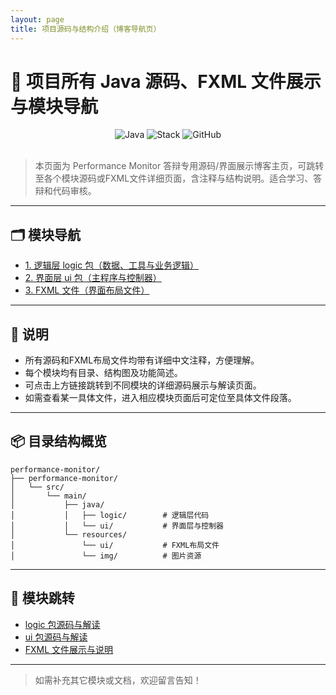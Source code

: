 ```yaml
---
layout: page
title: 项目源码与结构介绍（博客导航页）
---
```


# 🌟 项目所有 Java 源码、FXML 文件展示与模块导航

<div align="center">
  <img src="https://img.shields.io/badge/Java-PerformanceMonitor-blue?logo=java" alt="Java">
  <img src="https://img.shields.io/badge/技术栈-JavaFX%20%7C%20OSHI%20%7C%20SQLite-green" alt="Stack">
  <img src="https://img.shields.io/badge/开源-GitHub-brightgreen" alt="GitHub">
</div>

<br/>

> 本页面为 Performance Monitor 答辩专用源码/界面展示博客主页，可跳转至各个模块源码或FXML文件详细页面，含注释与结构说明。适合学习、答辩和代码审核。

---

## 🗂️ 模块导航

- [1. 逻辑层 logic 包（数据、工具与业务逻辑）](code_logic.md)
- [2. 界面层 ui 包（主程序与控制器）](code_ui.md)
- [3. FXML 文件（界面布局文件）](code_fxml.md)

---

## 📝 说明

- 所有源码和FXML布局文件均带有详细中文注释，方便理解。
- 每个模块均有目录、结构图及功能简述。
- 可点击上方链接跳转到不同模块的详细源码展示与解读页面。
- 如需查看某一具体文件，进入相应模块页面后可定位至具体文件段落。

---

## 📦 目录结构概览

```
performance-monitor/
├── performance-monitor/
│   └── src/
│       └── main/
│           ├── java/
│           │   ├── logic/        # 逻辑层代码
│           │   └── ui/           # 界面层与控制器
│           └── resources/
│               └── ui/           # FXML布局文件
│               └── img/          # 图片资源

```

---

## 📍 模块跳转

- [logic 包源码与解读](code_logic.md)
- [ui 包源码与解读](code_ui.md)
- [FXML 文件展示与说明](code_fxml.md)

---

> 如需补充其它模块或文档，欢迎留言告知！

